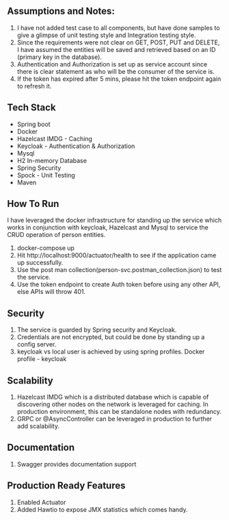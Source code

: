 ## Assumptions and Notes:
1. I have not added test case to all components, but have done samples to give a glimpse of unit testing style and 
   Integration testing style.
2. Since the requirements were not clear on GET, POST, PUT and DELETE, I have assumed the entities will be saved and retrieved based 
   on an ID (primary key in the database).
3. Authentication and Authorization is set up as service account since there is clear statement as who will be the 
   consumer of the service is.
4. If the token has expired after 5 mins, please hit the token endpoint again to refresh it.

## Tech Stack
 - Spring boot
 - Docker
 - Hazelcast IMDG - Caching
 - Keycloak - Authentication & Authorization
 - Mysql
 - H2 In-memory Database
 - Spring Security
 - Spock - Unit Testing
 - Maven

## How To Run
I have leveraged the docker infrastructure for standing up the service which works in conjunction with keycloak, 
Hazelcast and Mysql to service the CRUD operation of person entities.

 1. docker-compose up
 2. Hit http://localhost:9000/actuator/health to see if the application came up successfully.   
 3. Use the post man collection(person-svc.postman_collection.json) to test the service.
 4. Use the token endpoint to create Auth token before using any other API, else APIs will throw 401.

## Security
1. The service is guarded by Spring security and Keycloak.
2. Credentials are not encrypted, but could be done by standing up a config server.
3. keycloak vs local user is achieved by using spring profiles.
    Docker profile - keycloak

## Scalability
1. Hazelcast IMDG which is a distributed database which is capable of discovering other nodes on the network is 
   leveraged for caching. In production environment, this can be standalone nodes with redundancy.
2. GRPC or @AsyncController can be leveraged in production to further add scalability.

## Documentation
1. Swagger provides documentation support

## Production Ready Features
1. Enabled Actuator
2. Added Hawtio to expose JMX statistics which comes handy.





    
